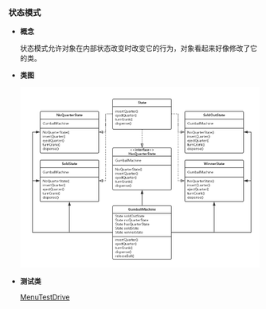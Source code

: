 ### 状态模式

- **概念**
  
  状态模式允许对象在内部状态改变时改变它的行为，对象看起来好像修改了它的类。
 
- **类图**
  
  ![类图在这里](https://github.com/wzqwsrf/design-patterns/blob/master/pictures/state.png)

- **测试类**

  [MenuTestDrive](https://github.com/wzqwsrf/design-patterns/blob/master/src/state/MenuTestDrive.java)